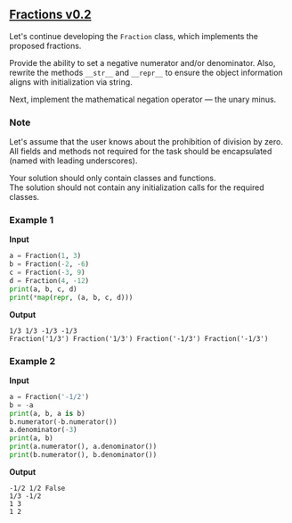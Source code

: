 ## [Fractions v0.2](../../../solutions/5.2/52_e.py)

Let's continue developing the `Fraction` class, which implements the proposed fractions.

Provide the ability to set a negative numerator and/or denominator. Also, rewrite the methods `__str__` and `__repr__` to ensure the object information aligns with initialization via string.

Next, implement the mathematical negation operator — the unary minus.

### Note

Let's assume that the user knows about the prohibition of division by zero.\
All fields and methods not required for the task should be encapsulated (named with leading underscores).

Your solution should only contain classes and functions.\
The solution should not contain any initialization calls for the required classes.

### Example 1

__Input__
```python
a = Fraction(1, 3)
b = Fraction(-2, -6)
c = Fraction(-3, 9)
d = Fraction(4, -12)
print(a, b, c, d)
print(*map(repr, (a, b, c, d)))
```

__Output__
```plaintext
1/3 1/3 -1/3 -1/3
Fraction('1/3') Fraction('1/3') Fraction('-1/3') Fraction('-1/3')
```

### Example 2

__Input__
```python
a = Fraction('-1/2')
b = -a
print(a, b, a is b)
b.numerator(-b.numerator())
a.denominator(-3)
print(a, b)
print(a.numerator(), a.denominator())
print(b.numerator(), b.denominator())
```

__Output__
```plaintext
-1/2 1/2 False
1/3 -1/2
1 3
1 2
```